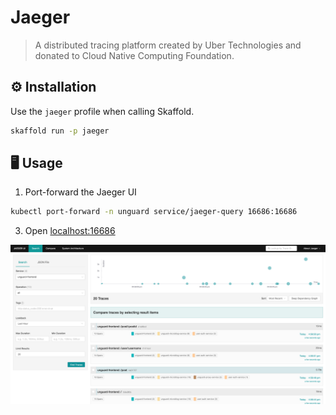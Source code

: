 # Jaeger

> A distributed tracing platform created by Uber Technologies and donated to Cloud Native Computing Foundation.

## ⚙️ Installation

Use the `jaeger` profile when calling Skaffold.

```sh
skaffold run -p jaeger
```

## 🖥️ Usage

1. Port-forward the Jaeger UI

```sh
kubectl port-forward -n unguard service/jaeger-query 16686:16686
```

3. Open [localhost:16686](localhost:16686)

![](images/jaeger-ui.png)